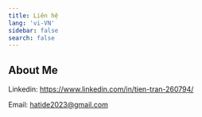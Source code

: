 ```yaml
---
title: Liên hệ
lang: 'vi-VN'
sidebar: false
search: false
---
```


## About Me

Linkedin: <https://www.linkedin.com/in/tien-tran-260794/>

Email: <hatide2023@gmail.com>
